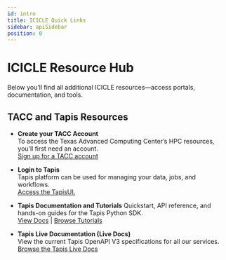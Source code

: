 ```yaml
---
id: intro
title: ICICLE Quick Links
sidebar: apiSidebar
position: 0
---
```


# ICICLE Resource Hub

Below you’ll find all additional ICICLE resources—access portals, documentation, and tools.

## TACC and Tapis Resources

- **Create your TACC Account**  
  To access the Texas Advanced Computing Center’s HPC resources, you’ll first need an account.  
  <a href="https://accounts.tacc.utexas.edu/login?redirect_url=profile" target="_blank" rel="noopener noreferrer">
    Sign up for a TACC account
  </a>

- **Login to Tapis**  
  Tapis platform can be used for managing your data, jobs, and workflows.  
  <a href="https://icicleai.tapis.io/#/login" target="_blank" rel="noopener noreferrer">
    Access the TapisUI.
  </a>

- **Tapis Documentation and Tutorials** 
  Quickstart, API reference, and hands-on guides for the Tapis Python SDK.  
  <a href="https://tapis.readthedocs.io/en/latest/contents.html" target="_blank" rel="noopener noreferrer">View Docs</a> | <a href="https://tapis-project.github.io/tutorials/" target="_blank" rel="noopener noreferrer">Browse Tutorials</a>


- **Tapis Live Documentation (Live Docs)**  
  View the current Tapis OpenAPI V3 specifications for all our services.  
  <a href="https://tapis-project.github.io/live-docs/?service=Systems" target="_blank" rel="noopener noreferrer">
    Browse the Tapis Live Docs
  </a>








